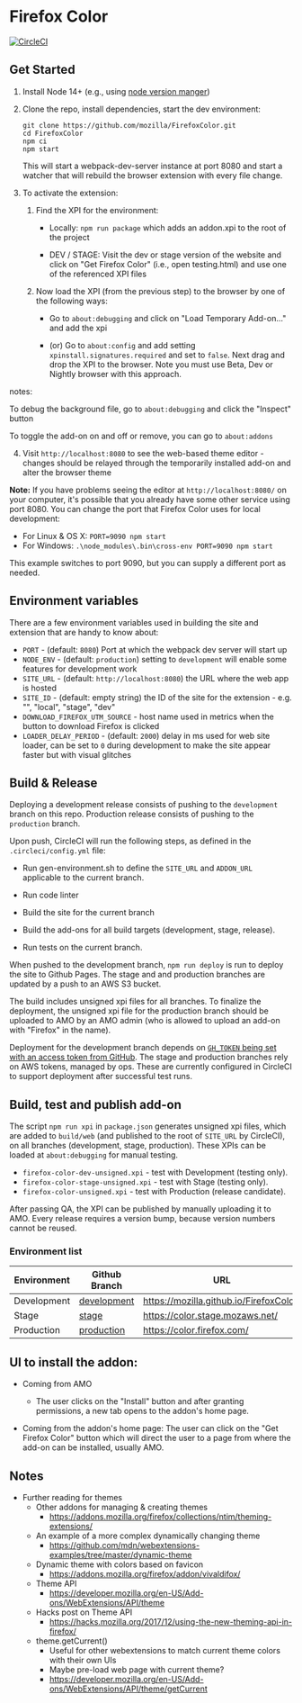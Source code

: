 # Firefox Color

[![CircleCI](https://circleci.com/gh/mozilla/FirefoxColor.svg?style=svg)](https://circleci.com/gh/mozilla/FirefoxColor)

## Get Started

1. Install Node 14+ (e.g., using [node version manger][nvm])

1. Clone the repo, install dependencies, start the dev environment:
   ```
   git clone https://github.com/mozilla/FirefoxColor.git
   cd FirefoxColor
   npm ci
   npm start
   ```

   This will start a webpack-dev-server instance at port 8080 and start a
   watcher that will rebuild the browser extension with every file change.

1. To activate the extension:

   1. Find the XPI for the environment:

      - Locally: `npm run package` which adds an addon.xpi to the root of the project

      - DEV / STAGE: Visit the dev or stage version of the website and click on "Get Firefox Color" (i.e., open testing.html) and use one of the referenced XPI files

   2. Now load the XPI (from the previous step) to the browser by one of the following ways:

      - Go to `about:debugging` and click on "Load Temporary Add-on..." and add the xpi

      - (or) Go to `about:config` and add setting `xpinstall.signatures.required` and set to `false`. Next drag and drop the XPI to the browser. Note you must use Beta, Dev or Nightly browser with this approach.

notes:

To debug the background file, go to `about:debugging` and click the "Inspect" button

To toggle the add-on on and off or remove, you can go to `about:addons`


4. Visit `http://localhost:8080` to see the web-based theme editor - changes
   should be relayed through the temporarily installed add-on and alter the
   browser theme

[nvm]: https://github.com/creationix/nvm

**Note:** If you have problems seeing the editor at `http://localhost:8080/` on
your computer, it's possible that you already have some other service using
port 8080. You can change the port that Firefox Color uses for local development:

* For Linux & OS X: `PORT=9090 npm start`
* For Windows: `.\node_modules\.bin\cross-env PORT=9090 npm start`

This example switches to port 9090, but you can supply a different port as
needed.

## Environment variables

There are a few environment variables used in building the site and extension
that are handy to know about:

- `PORT` - (default: `8080`) Port at which the webpack dev server will start up
- `NODE_ENV` - (default: `production`) setting to `development` will enable some features for development work
- `SITE_URL` - (default: `http://localhost:8080`) the URL where the web app is hosted
- `SITE_ID` - (default: empty string) the ID of the site for the extension - e.g. "", "local", "stage", "dev"
- `DOWNLOAD_FIREFOX_UTM_SOURCE` - host name used in metrics when the button to download Firefox is clicked
- `LOADER_DELAY_PERIOD` - (default: `2000`) delay in ms used for web site loader, can be set to `0` during development to make the site appear faster but with visual glitches

## Build & Release

Deploying a development release consists of pushing to the `development` branch
on this repo. Production release consists of pushing to the `production` branch.

Upon push, CircleCI will run the following steps, as defined in the `.circleci/config.yml` file:

* Run gen-environment.sh to define the `SITE_URL` and `ADDON_URL` applicable to the current branch.

* Run code linter

* Build the site for the current branch

* Build the add-ons for all build targets (development, stage, release).

* Run tests on the current branch.

When pushed to the development branch, `npm run deploy` is run to deploy the site to Github Pages.
The stage and and production branches are updated by a push to an AWS S3 bucket.

The build includes unsigned xpi files for all branches. To finalize the deployment, the unsigned
xpi file for the production branch should be uploaded to AMO by an AMO admin
(who is allowed to upload an add-on with "Firefox" in the name).

Deployment for the development branch depends on
[`GH_TOKEN` being set with an access token from GitHub][ghtoken].
The stage and production branches rely on AWS tokens, managed by ops. These
are currently configured in CircleCI to support deployment after successful
test runs.

[ghtoken]: https://github.com/settings/tokens

## Build, test and publish add-on
The script `npm run xpi` in `package.json` generates unsigned xpi files, which
are added to `build/web` (and published to the root of `SITE_URL` by CircleCI),
on all branches (development, stage, production). These XPIs can be loaded at
`about:debugging` for manual testing.

- `firefox-color-dev-unsigned.xpi` - test with Development (testing only).
- `firefox-color-stage-unsigned.xpi` - test with Stage (testing only).
- `firefox-color-unsigned.xpi` - test with Production (release candidate).

After passing QA, the XPI can be published by manually uploading it to AMO.
Every release requires a version bump, because version numbers cannot be reused.

### Environment list

| Environment | Github Branch                                                           | URL                                     |
|-------------|-------------------------------------------------------------------------|-----------------------------------------|
| Development | [development](https://github.com/mozilla/FirefoxColor/tree/development) | https://mozilla.github.io/FirefoxColor/ |
| Stage       | [stage](https://github.com/mozilla/FirefoxColor/tree/stage)             | https://color.stage.mozaws.net/         |
| Production  | [production](https://github.com/mozilla/FirefoxColor/tree/production)   | https://color.firefox.com/              |

## UI to install the addon:

* Coming from AMO
  - The user clicks on the "Install" button and after granting permissions, a new tab opens to the addon's home page.

* Coming from the addon's home page:
  The user can click on the "Get Firefox Color" button which will direct the user to a page from where the add-on can be installed, usually AMO.


## Notes

- Further reading for themes
  - Other addons for managing & creating themes
    - https://addons.mozilla.org/firefox/collections/ntim/theming-extensions/
  - An example of a more complex dynamically changing theme
    - https://github.com/mdn/webextensions-examples/tree/master/dynamic-theme
  - Dynamic theme with colors based on favicon
    - https://addons.mozilla.org/firefox/addon/vivaldifox/
  - Theme API
    - https://developer.mozilla.org/en-US/Add-ons/WebExtensions/API/theme
  - Hacks post on Theme API
    - https://hacks.mozilla.org/2017/12/using-the-new-theming-api-in-firefox/
  - theme.getCurrent()
    - Useful for other webextensions to match current theme colors with their own UIs
    - Maybe pre-load web page with current theme?
    - https://developer.mozilla.org/en-US/Add-ons/WebExtensions/API/theme/getCurrent
